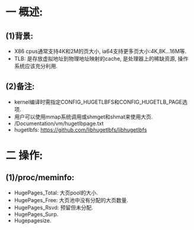 # 一 概述:
## (1)背景:
- X86 cpus通常支持4K和2M的页大小, ia64支持更多页大小:4K,8K...16M等.
- TLB: 是存放虚拟地址到物理地址映射的cache, 是处理器上的稀缺资源, 操作系统应该充分利用.

## (2)备注:
- kernel编译时需指定CONFIG_HUGETLBFS和CONFIG_HUGETLB_PAGE选项.
- 用户可以使用mmap系统调用或shmget和shmat来使用大页.
- /Documentation/vm/hugetlbpage.txt
- hugetlbfs: https://github.com/libhugetlbfs/libhugetlbfs

# 二 操作:
## (1)/proc/meminfo:
- HugePages_Total: 大页pool的大小.
- HugePages_Free: 大页池中没有分配的大页数量.
- HugePages_Rsvd: 预留但未分配.
- HugePages_Surp.
- Hugepagesize.

